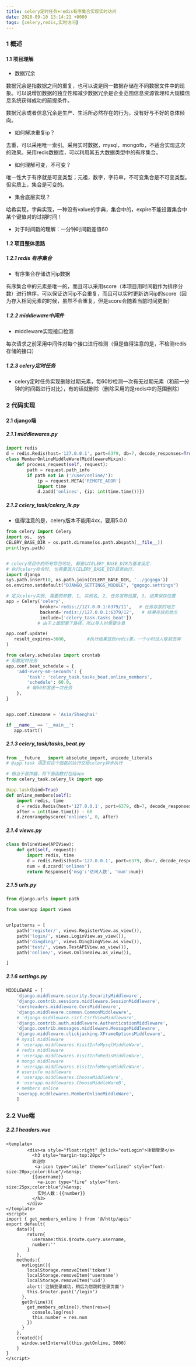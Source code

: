 ```yaml
---
title: celery定时任务+redis有序集合实现实时访问
date: 2020-09-10 13:14:21 +8000
tags: [celery,redis,实时访问]
---
```


### 1 概述

#### 1.1 项目理解

* 数据冗余

数据冗余是指数据之间的重复，也可以说是同一数据存储在不同数据文件中的现象。可以说增加数据的独立性和减少数据冗余是企业范围信息资源管理和大规模信息系统获得成功的前提条件。

数据冗余或者信息冗余是生产、生活所必然存在的行为，没有好与不好的总体倾向。

* 如何解决重复ip？

去重，可以采用唯一索引。采用实时数据，mysql，mongofb，不适合实现这次的效果。采用redis数据库，可以利用其五大数据类型中的有序集合。

* 如何理解可变，不可变？

唯一性大于有序就是可变类型；元祖，数字，字符串，不可变集合是不可变类型。但实质上，集合是可变的。

* 集合底层实现？

哈希实现，字典实现，一种没有value的字典，集合中的，expire不能设置集合中某个键值对的过期时间！

* 对于时间戳的理解：一分钟时间戳差值60

#### 1.2 项目整体思路

##### 1.2.1 redis 有序集合

* 有序集合存储访问ip数据

有序集合中的元素是唯一的，而且可以采用score（本项目用时间戳作为排序分数）进行排序。可以保证访问ip不会重复，而且可以实时更新访问ip的score（因为存入相同元素的时候，虽然不会重复，但是score会随着当前时间更新）

##### 1.2.2  middleware中间件

* middleware实现接口检测

每次请求之前采用中间件对每个接口进行检测（但是值得注意的是，不检测redis存储的接口）

##### 1.2.3 celery定时任务

* celery定时任务实现删除过期元素，每60秒检测一次有无过期元素（和前一分钟的时间戳进行对比），有的话就删除（删除采用的是redis中的范围删除）

### 2 代码实现

#### 2.1 django端

##### 2.1.1 middlewares.py

```python
import redis
d = redis.Redis(host='127.0.0.1', port=6379, db=7, decode_responses=True)
class MemberOnlineMiddleWare(MiddlewareMixin):
    def process_request(self, request):
        path = request.path_info
        if path not in ('/user/online/'):
            ip = request.META['REMOTE_ADDR']
            import time
            d.zadd('onlines', {ip: int(time.time())})
```

##### 2.1.2 celery_task/celery_lk.py

* 值得注意的是，celery版本不能用4xx，要用5.0.0

```python
from celery import Celery
import os,  sys
CELERY_BASE_DIR = os.path.dirname(os.path.abspath(__file__))
print(sys.path)


# celery项目中的所有导包地址, 都是以CELERY_BASE_DIR为基准设定.
# 执行celery命令时, 也需要进入CELERY_BASE_DIR目录执行.
import django
sys.path.insert(0, os.path.join(CELERY_BASE_DIR, '../gogogo'))
os.environ.setdefault("DJANGO_SETTINGS_MODULE", "gogogo.settings")

# 定义celery实例, 需要的参数, 1, 实例名, 2, 任务发布位置, 3, 结果保存位置
app = Celery('celery',
             broker='redis://127.0.0.1:6379/11',   # 任务存放的地方
             backend='redis://127.0.0.1:6379/12',   # 结果存放的地方
             include=['celery_task.tasks_beat'])
            # 由于上面配置了路径，所以导入时需要注意

app.conf.update(
   result_expires=3600,        #执行结果放到redis里，一个小时没人取就丢弃
)

from celery.schedules import crontab
# 配置定时任务
app.conf.beat_schedule = {
    'add-every-60-seconds': {
        'task': 'celery_task.tasks_beat.online_members',
        'schedule': 60.0,
        # 每60秒发送一次任务
    },
}


app.conf.timezone = 'Asia/Shanghai'

if __name__ == '__main__':
   app.start()
```

##### 2.1.3 celery_task/tasks_beat.py

```python
from __future__ import absolute_import, unicode_literals
# @app.task 指定将这个函数的执行交给celery异步执行

# 相当于装饰器，将下面函数打包给app
from celery_task.celery_lk import app

@app.task(bind=True)
def online_members(self):
    import redis, time
    d = redis.Redis(host='127.0.0.1', port=6379, db=7, decode_responses=True)
    after = int(time.time()) - 60
    d.zremrangebyscore('onlines', 0, after)
```

##### 2.1.4 views.py

```python
class OnlineView(APIView):
    def get(self, request):
        import redis, time
        d = redis.Redis(host='127.0.0.1', port=6379, db=7, decode_responses=True)
        num = d.zcard('onlines')
        return Response({'msg':'访问人数', 'num':num})
```

##### 2.1.5 urls.py

```python
from django.urls import path

from userapp import views


urlpatterns = [
    path('register/', views.RegisterView.as_view()),
    path('login/', views.LoginView.as_view()),
    path('dingding/', views.DingDingView.as_view()),
    path('test/', views.TestAPIView.as_view()),
    path('online/', views.OnlineView.as_view()),

]
```

##### 2.1.6 settings.py

```python
MIDDLEWARE = [
    'django.middleware.security.SecurityMiddleware',
    'django.contrib.sessions.middleware.SessionMiddleware',
    'corsheaders.middleware.CorsMiddleware',
    'django.middleware.common.CommonMiddleware',
    # 'django.middleware.csrf.CsrfViewMiddleware',
    'django.contrib.auth.middleware.AuthenticationMiddleware',
    'django.contrib.messages.middleware.MessageMiddleware',
    'django.middleware.clickjacking.XFrameOptionsMiddleware',
    # mysql middleware
    # 'userapp.middlewares.VisitInfoMysqlMiddleWare',
    # redis middleware
    # 'userapp.middlewares.VisitInfoRedisMiddleWare',
    # mongo middleware
    # 'userapp.middlewares.VisitInfoMongoMiddleWare'，
    # userinfo middleware
    # 'userapp.middlewares.ChooseMiddleWare',
    # 'userapp.middlewares.ChooseMiddleWareB',
    # members online
    'userapp.middlewares.MemberOnlineMiddleWare',
    ]
```

### 2.2 Vue端

##### 2.2.1 headers.vue

```vue
<template>
        <div><a style="float:right" @click="outLogin">注销登录</a>
          <h3 style="margin-top:20px">           
          欢迎你
           <a-icon type="smile" theme="outlined" style="font-size:20px;color:blue"/>&ensp;
          {{username}}
            <a-icon type="fire" style="font-size:25px;color:blue"/>&ensp;
            实时人数：{{number}}
          </h3>         
        </div>
</template>
<script>
import { get_members_online } from '@/http/apis'
export default{
    data(){
        return{
          username:this.$route.query.username,
          number:''
        }
    },
    methods:{
      outLogin(){
        localStorage.removeItem('token')
        localStorage.removeItem('username')
        localStorage.removeItem('uid')
        alert('注销登录成功，稍后为您跳转登录页面')
        this.$router.push('/login')
      },
      getOnline(){
        get_members_online().then(res=>{
          console.log(res)
          this.number = res.num
        })
      }
    },
    created(){
      window.setInterval(this.getOnline, 5000)
    }
}
</script>

